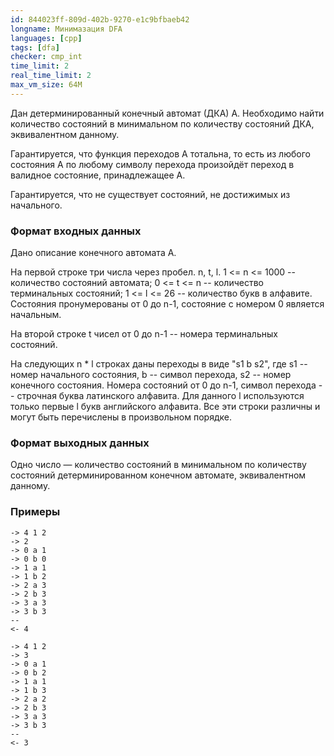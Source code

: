 ```yaml
---
id: 844023ff-809d-402b-9270-e1c9bfbaeb42
longname: Минимазация DFA
languages: [cpp]
tags: [dfa]
checker: cmp_int
time_limit: 2
real_time_limit: 2
max_vm_size: 64M
---
```


Дан детерминированный конечный автомат (ДКА) А. Необходимо найти количество состояний в минимальном по количеству состояний ДКА, эквивалентном данному.

Гарантируется, что функция переходов А тотальна, то есть из любого состояния А по любому символу перехода произойдёт переход в валидное состояние, принадлежащее А.

Гарантируется, что не существует состояний, не достижимых из начального.

### Формат входных данных

Дано описание конечного автомата A.

На первой строке три числа через пробел. n, t, l. 1 <= n <= 1000 -- количество состояний автомата; 0 <= t <= n -- количество терминальных состояний; 1 <= l <= 26 -- количество букв в алфавите. Состояния пронумерованы от 0 до n-1, состояние с номером 0 является начальным.

На второй строке t чисел от 0 до n-1 -- номера терминальных состояний.

На следующих n * l строках даны переходы в виде "s1 b s2", где s1 -- номер начального состояния, b -- символ перехода, s2 -- номер конечного состояния. Номера состояний от 0 до n-1, символ перехода -- строчная буква латинского алфавита. Для данного l используются только первые l букв английского алфавита. Все эти строки различны и могут быть перечислены в произвольном порядке.

### Формат выходных данных

Одно число — количество состояний в минимальном по количеству состояний детерминированном конечном автомате, эквивалентном данному.

### Примеры

```
-> 4 1 2
-> 2
-> 0 a 1
-> 0 b 0
-> 1 a 1
-> 1 b 2
-> 2 a 3
-> 2 b 3
-> 3 a 3
-> 3 b 3
--
<- 4
```

```
-> 4 1 2
-> 3
-> 0 a 1
-> 0 b 2
-> 1 a 1
-> 1 b 3
-> 2 a 2
-> 2 b 3
-> 3 a 3
-> 3 b 3
--
<- 3
```
